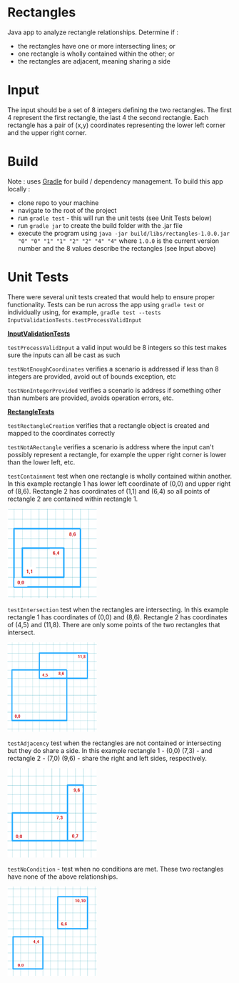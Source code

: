 # Rectangles
Java app to analyze rectangle relationships.  Determine if :
- the rectangles have one or more intersecting lines; or
- one rectangle is wholly contained within the other; or
- the rectangles are adjacent, meaning sharing a side

# Input
The input should be a set of 8 integers defining the two rectangles.  The first 4 represent the first rectangle, the last 4 
the second rectangle.  Each rectangle has a pair of (x,y) coordinates representing the lower left corner and the upper 
right corner.

# Build
Note : uses [Gradle](https://gradle.org/) for build / dependency management.
To build this app locally :
- clone repo to your machine
- navigate to the root of the project
- run `gradle test` - this will run the unit tests (see Unit Tests below)
- run `gradle jar` to create the build folder with the .jar file
- execute the program using `java -jar build/libs/rectangles-1.0.0.jar "0" "0" "1" "1" "2" "2" "4" "4"` where `1.0.0` is
the current version number and the 8 values describe the rectangles (see Input above)

# Unit Tests
There were several unit tests created that would help to ensure proper functionality.  Tests can be run across the app
using `gradle test` or individually using, for example, `gradle test --tests InputValidationTests.testProcessValidInput`

[**InputValidationTests**](https://github.com/kmanoleff/rectangles/blob/master/src/test/java/InputValidationTests.java)

`testProcessValidInput` a valid input would be 8 integers so this test makes sure the inputs can all be cast as such

`testNotEnoughCoordinates` verifies a scenario is addressed if less than 8 integers are provided, avoid out of bounds exception, etc

`testNonIntegerProvided` verifies a scenario is address if something other than numbers are provided, avoids operation errors, etc.

[**RectangleTests**](https://github.com/kmanoleff/rectangles/blob/master/src/test/java/RectangleTests.java)

`testRectangleCreation` verifies that a rectangle object is created and mapped to the coordinates correctly

`testNotARectangle` verifies a scenario is address where the input can't possibly represent a rectangle, for
example the upper right corner is lower than the lower left, etc.

`testContainment` test when one rectangle is wholly contained within another.  In this example rectangle 1 has lower left
coordinate of (0,0) and upper right of (8,6).  Rectangle 2 has coordinates of (1,1) and (6,4) so all points of rectangle 2 are
contained within rectangle 1.

<img src="/src/main/resources/containment.png" width="200" height="200">

`testIntersection` test when the rectangles are intersecting.  In this example rectangle 1 has coordinates of (0,0) and (8,6).
Rectangle 2 has coordinates of (4,5) and (11,8).  There are only some points of the two rectangles that intersect.

<img src="/src/main/resources/intersection.png" width="200" height="200">

`testAdjacency` test when the rectangles are not contained or intersecting but they do share a side.  In this example
rectangle 1 - (0,0) (7,3) - and rectangle 2 - (7,0) (9,6) - share the right and left sides, respectively.

<img src="/src/main/resources/adjacency.png" width="200" height="200">

`testNoCondition` - test when no conditions are met.  These two rectangles have none of the above relationships.

<img src="/src/main/resources/no-relation.png" width="200" height="200">
